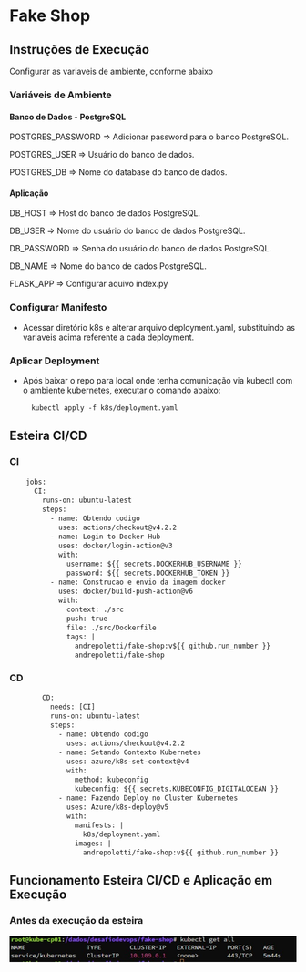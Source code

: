 # Fake Shop
## Instruções de Execução
Configurar as variaveis de ambiente, conforme abaixo

### Variáveis de Ambiente
#### Banco de Dados - PostgreSQL
POSTGRES_PASSWORD => Adicionar password para o banco PostgreSQL.

POSTGRES_USER => Usuário do banco de dados.

POSTGRES_DB => Nome do database do banco de dados.

#### Aplicação
DB_HOST	=> Host do banco de dados PostgreSQL.

DB_USER => Nome do usuário do banco de dados PostgreSQL.

DB_PASSWORD	=> Senha do usuário do banco de dados PostgreSQL.

DB_NAME	=>	Nome do banco de dados PostgreSQL.

FLASK_APP => Configurar aquivo index.py

### Configurar Manifesto
- Acessar diretório k8s e alterar arquivo deployment.yaml, substituindo as variaveis acima referente a cada deployment.

### Aplicar Deployment
- Após baixar o repo para local onde tenha comunicação via kubectl com o ambiente kubernetes, executar o comando abaixo:

        kubectl apply -f k8s/deployment.yaml

## Esteira CI/CD
### CI

        jobs:
          CI:
            runs-on: ubuntu-latest
            steps:
              - name: Obtendo codigo
                uses: actions/checkout@v4.2.2
              - name: Login to Docker Hub
                uses: docker/login-action@v3
                with:
                  username: ${{ secrets.DOCKERHUB_USERNAME }}
                  password: ${{ secrets.DOCKERHUB_TOKEN }}
              - name: Construcao e envio da imagem docker
                uses: docker/build-push-action@v6
                with:
                  context: ./src
                  push: true
                  file: ./src/Dockerfile
                  tags: |
                    andrepoletti/fake-shop:v${{ github.run_number }}
                    andrepoletti/fake-shop

### CD

            CD:
              needs: [CI]
              runs-on: ubuntu-latest
              steps:
                - name: Obtendo codigo
                  uses: actions/checkout@v4.2.2
                - name: Setando Contexto Kubernetes
                  uses: azure/k8s-set-context@v4
                  with:
                    method: kubeconfig
                    kubeconfig: ${{ secrets.KUBECONFIG_DIGITALOCEAN }}
                - name: Fazendo Deploy no Cluster Kubernetes
                  uses: Azure/k8s-deploy@v5
                  with:
                    manifests: |
                      k8s/deployment.yaml
                    images: |
                      andrepoletti/fake-shop:v${{ github.run_number }}

## Funcionamento Esteira CI/CD e Aplicação em Execução
### Antes da execução da esteira
![Screenshot da aplicação](imagens/ambiente_antes_esteira_cicd.jpg)






